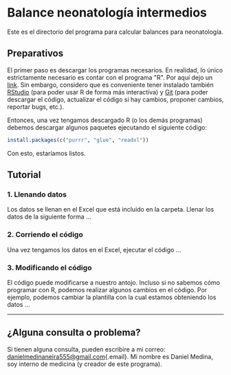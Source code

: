 # Balance neonatología intermedios

Este es el directorio del programa para calcular balances para neonatología.

## Preparativos

El primer paso es descargar los programas necesarios. En realidad, lo único estrictamente necesario es contar con el programa "R". Por aquí dejo un [link](https://www.r-project.org/). Sin embargo, considero que es conveniente tener instalado también [RStudio](https://posit.co/download/rstudio-desktop/) (para poder usar R de forma más interactiva) y [Git](https://git-scm.com/) (para poder descargar el código, actualizar el código si hay cambios, proponer cambios, reportar bugs, etc.).

Entonces, una vez tengamos descargado R (o los demás programas) debemos descargar algunos paquetes ejecutando el siguiente código:

``` r
install.packages(c("purrr", "glue", "readxl"))
```

Con esto, estaríamos listos.

## Tutorial

### 1. Llenando datos

Los datos se llenan en el Excel que está incluido en la carpeta. Llenar los datos de la siguiente forma ...

### 2. Corriendo el código

Una vez tengamos los datos en el Excel, ejecutar el código ...

### 3. Modificando el código

El código puede modificarse a nuestro antojo. Incluso si no sabemos cómo programar con R, podemos realizar algunos cambios en el código. Por ejemplo, podemos cambiar la plantilla con la cual estamos obteniendo los datos ...

***

## ¿Alguna consulta o problema?

Si tienen alguna consulta, pueden escribire a mi correo: [danielmedinaneira555\@gmail.com](mailto:danielmedinaneira555@gmail.com){.email}. Mi nombre es Daniel Medina, soy interno de medicina (y creador de este programa).
